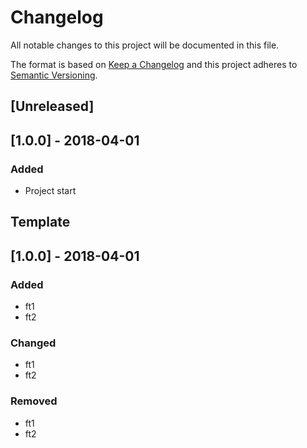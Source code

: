 # Changelog
All notable changes to this project will be documented in this file.

The format is based on [Keep a Changelog](http://keepachangelog.com/en/1.0.0/)
and this project adheres to [Semantic Versioning](http://semver.org/spec/v2.0.0.html).

## [Unreleased]

## [1.0.0] - 2018-04-01
### Added
- Project start






## Template


## [1.0.0] - 2018-04-01
### Added
- ft1
- ft2

### Changed
- ft1
- ft2

### Removed
- ft1
- ft2

